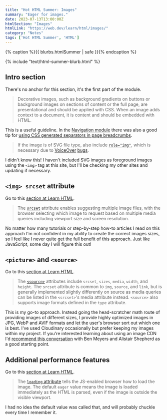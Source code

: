 ```yaml
---
title: "Hot HTML Summer: Images"
summary: "Eager for images."
date: 2023-07-13T13:00:00Z
htmlSection: "Images"
htmlLink: "https://web.dev/learn/html/images/"
category: "Notes"
tags: ['Hot HTML Summer', 'HTML']
---
```

{% caption %}{{ blurbs.htmlSummer | safe }}{% endcaption %}

{% include "text/html-summer-blurb.html" %}

##  Intro section

There's no anchor for this section, it's the first part of the module.

> Decorative images, such as background gradients on buttons or background images on sections of content or the full page, are presentational and should be applied with CSS. When an image adds context to a document, it is content and should be embedded with HTML.

This is a useful guideline. In the [Navigation module](https://web.dev/learn/html/navigation/) there was also a good tip for [using CSS generated separators in page breadcrumbs](/notes/hot-html-summer-navigation/#page-breadcrumbs).

> If the image is of SVG file type, also include [`role="img"`](https://developer.mozilla.org/docs/Web/Accessibility/ARIA/Roles/Img_role), which is necessary due to [VoiceOver](https://bugs.webkit.org/show_bug.cgi?id=216364) [bugs](https://bugs.webkit.org/show_bug.cgi?id=240656).

I didn't know this! I haven't included SVG images as foreground images using the `<img>` tag at this site, but I'll be checking my other sites and updating if necessary. 

## `<img> srcset` attribute

Go to this [section at Learn HTML](https://web.dev/learn/html/images/#lessimggreater-srcset-attribute).

> The [`srcset`](https://web.dev/learn/design/responsive-images/#responsive-images-with-srcset) attribute enables suggesting multiple image files, with the browser selecting which image to request based on multiple media queries including viewport size and screen resolution.

No matter how many tutorials or step-by-step how-to articles I read on this approach I'm not confident in my ability to create the correct images sizes, so I feel like I never quite get the full benefit of this approach. Just like JavaScript, some day I will figure this out!

## `<picture>` and `<source>`

Go to this [section at Learn HTML](https://web.dev/learn/html/images/#lesspicturegreater-and-lesssourcegreater).

> The [`<source>`](https://developer.mozilla.org/docs/Web/HTML/Element/source) attributes include `srcset`, `sizes`, `media`, `width`, and `height`. The `srcset` attribute is common to `img`, `source`, and `link`, but is generally implemented slightly differently on source as media queries can be listed in the `<srcset>`'s media attribute instead. `<source>` also supports image formats defined in the `type` attribute.

This is my go-to approach. Instead going the head-scratcher math route of providing images of different sizes, I provide highly optimized images in JPG, WebP and AVIF formats and let the user's browser sort out which one is best. I've used Cloudinary occasionally but prefer keeping my images within my project. If you're interested learning about using an image CDN I'd [recommend this conversation](https://someantics.dev/optimizing-images-with-cdns/) with Ben Meyers and Alistair Shepherd as a good starting point.

## Additional performance features

Go to this [section at Learn HTML](https://web.dev/learn/html/images/#additional-performance-features).

> The [`loading` attribute](https://web.dev/learn/design/responsive-images/#loading-hints/) tells the JS-enabled browser how to load the image. The default `eager` value means the image is loaded immediately as the HTML is parsed, even if the image is outside the visible viewport.

I had no idea the default value was called that, and will probably chuckle every time I remember it.





